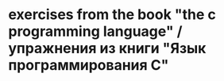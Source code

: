 # exercises from the book "the c programming language" /  упражнения из книги "Язык программирования C"

